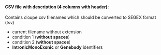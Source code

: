 #### CSV file with description (4 columns with header):

Contains cloupe csv filenames which should be converted to SEGEX format (tsv)

* current filename without extension
* condition 1 (**without spaces**)
* condition 2 (**without spaces**)
* **IntronicMonoExonic** or **Genebody** identifiers
